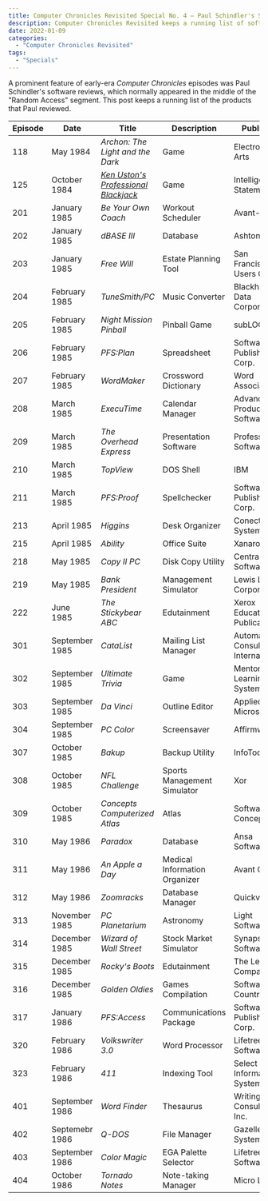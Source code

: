 ```yaml
---
title: Computer Chronicles Revisited Special No. 4 — Paul Schindler's Software Reviews
description: Computer Chronicles Revisited keeps a running list of software reviewed by our favorite 1980s tech journalist.
date: 2022-01-09
categories:
  - "Computer Chronicles Revisited"
tags:
  - "Specials"
---
```


A prominent feature of early-era *Computer Chronicles* episodes was Paul Schindler's software reviews, which normally appeared in the middle of the "Random Access" segment. This post keeps a running list of the products that Paul reviewed.

Episode | Date | Title | Description | Publisher | Price
--- | --- | --- | --- | --- | ---
118 | May 1984 | *Archon: The Light and the Dark* | Game | 	Electronic Arts | $40
125 | October 1984 | [*Ken Uston's Professional Blackjack*](https://smoliva.blog/post/computer-chronicles-revisited-special-005-ken-ustons-professional-blackjack/) | Game | Intelligent Statements | $70
201 | January 1985 | *Be Your Own Coach* | Workout Scheduler | Avant-Garde | $50
202 | January 1985 | *dBASE III* | Database | Ashton-Tate | $700
203 | January 1985 | *Free Will* | Estate Planning Tool | San Francisco PC Users Group | $6 (Shareware)
204 | February 1985 | *TuneSmith/PC* | Music Converter | Blackhawk Data Corporation | $50
205 | February 1985 | *Night Mission Pinball* | Pinball Game | subLOGIC | $40
206 | February 1985 | *PFS:Plan* | Spreadsheet | Software Publishing Corp. | $140
207 | February 1985 | *WordMaker* | Crossword Dictionary | Word Associates | $10
208 | March 1985 | *ExecuTime* | Calendar Manager | Advanced Productivity Software | $50
209 | March 1985 | *The Overhead Express* | Presentation Software | Professional Software | $95
210 | March 1985 | *TopView* | DOS Shell | IBM | $149
211 | March 1985 | *PFS:Proof* | Spellchecker | Software Publishing Corp. | $95
213 | April 1985 | *Higgins* | Desk Organizer | Conectic Systems, Inc. | $400
215 | April 1985 | *Ability* | Office Suite | Xanaro | $495
218 | May 1985 | *Copy II PC* | Disk Copy Utility | Central Point Software | $50
219 | May 1985 | *Bank President* | Management Simulator| Lewis Lee Corporation | $75
222 | June 1985 | *The Stickybear ABC* | Edutainment | Xerox Educational Publications | $40
301 | September 1985 | *CataList* | Mailing List Manager | Automation Consultants International | $250
302 | September 1985 | *Ultimate Trivia* | Game | Mentor Learning Systems | $50
303 | September 1985 | *Da Vinci* | Outline Editor | Applied Microsystems | $50
304 | September 1985 | *PC Color* | Screensaver | Affirmware | $35/$44
307 | October 1985 | *Bakup* | Backup Utility | InfoTools | $150
308 | October 1985 | *NFL Challenge* | Sports Management Simulator | Xor | $99
309 | October 1985 | *Concepts Computerized Atlas* | Atlas | Software Concepts | $5/$50
310 | May 1986 | *Paradox* | Database | Ansa Software | $695
311 | May 1986 | *An Apple a Day* | Medical Information Organizer | Avant Garde | $79.95
312 | May 1986 | *Zoomracks* | Database Manager | Quickview | $125
313 | November 1985 | *PC Planetarium* | Astronomy | Light Software | $52
314 | December 1985 | *Wizard of Wall Street* | Stock Market Simulator | Synapse Software | $45
315 | December 1985 | *Rocky's Boots* | Edutainment | The Learning Company | $50
316 | December 1985 | *Golden Oldies* | Games Compilation | Software Country | $35
317 | January 1986 | *PFS:Access* | Communications Package | Software Publishing Corp. | $95
320 | February 1986 | *Volkswriter 3.0* | Word Processor | Lifetree Software | $300
323 | February 1986 | *411* | Indexing Tool | Select Information Systems | $149
401 | September 1986 | *Word Finder* | Thesaurus | Writing Consultants, Inc. | $80
402 | Septemebr 1986 | *Q-DOS* | File Manager | Gazelle Systems | $30
403 | September 1986 | *Color Magic* | EGA Palette Selector | Lifetree Software | $40
404 | October 1986 | *Tornado Notes* | Note-taking Manager | Micro Logic | $50